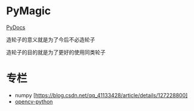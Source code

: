 # PyMagic
[PyDocs](./PyDocs.py)

造轮子的意义就是为了今后不必造轮子

造轮子的目的就是为了更好的使用同类轮子
# 专栏
* numpy [https://blog.csdn.net/qq_41133428/article/details/127228800]
* [opencv-python](./专栏/opencv-python.md)
